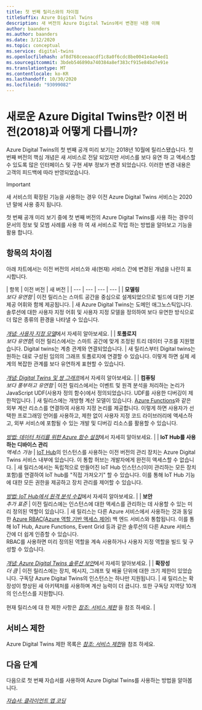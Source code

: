```yaml
---
title: 첫 번째 릴리스와의 차이점
titleSuffix: Azure Digital Twins
description: 새 버전의 Azure Digital Twins에서 변경된 내용 이해
author: baanders
ms.author: baanders
ms.date: 3/12/2020
ms.topic: conceptual
ms.service: digital-twins
ms.openlocfilehash: af8d768ceeaacdf1c8a0f6cdc8be0041e4ae4ed1
ms.sourcegitcommit: 3bdeb546890a740384a8ef383cf915e84bd7e91e
ms.translationtype: MT
ms.contentlocale: ko-KR
ms.lasthandoff: 10/30/2020
ms.locfileid: "93099082"
---
```

# <a name="what-is-the-new-azure-digital-twins-how-is-it-different-from-the-previous-version-2018"></a>새로운 Azure Digital Twins란? 이전 버전(2018)과 어떻게 다릅니까?

Azure Digital Twins의 첫 번째 공개 미리 보기는 2018년 10월에 릴리스됐습니다. 첫 번째 버전의 핵심 개념은 새 서비스로 전달 되었지만 서비스를 보다 유연 하 고 액세스할 수 있도록 많은 인터페이스 및 구현 세부 정보가 변경 되었습니다. 이러한 변경 내용은 고객의 피드백에 따라 반영되었습니다.

> [!IMPORTANT]
> 새 서비스의 확장된 기능을 사용하는 경우 이전 Azure Digital Twins 서비스는 2020년 말에 사용 중지 됩니다.

첫 번째 공개 미리 보기 중에 첫 번째 버전의 Azure Digital Twins를 사용 하는 경우이 문서의 정보 및 모범 사례를 사용 하 여 새 서비스로 작업 하는 방법을 알아보고 기능을 활용 합니다.

## <a name="differences-by-topic"></a>항목의 차이점

아래 차트에서는 이전 버전의 서비스와 새(현재) 서비스 간에 변경된 개념을 나란히 표시합니다.

| 항목 | 이전 버전 | 새 버전 |
| --- | --- | --- | --- |
| **모델링**<br>*보다 유연함* | 이전 릴리스는 스마트 공간을 중심으로 설계되었으므로 빌드에 대한 기본 제공 어휘와 함께 제공됩니다. | 새 Azure Digital Twins는 도메인 애그노스틱입니다. 솔루션에 대한 사용자 지정 어휘 및 사용자 지정 모델을 정의하여 보다 유연한 방식으로 더 많은 종류의 환경을 나타낼 수 있습니다.<br><br>[*개념: 사용자 지정 모델*](concepts-models.md)에서 자세히 알아보세요. |
| **토폴로지**<br>*보다 유연함*| 이전 릴리스에서는 스마트 공간에 맞게 조정된 트리 데이터 구조를 지원했습니다. Digital twins는 계층 관계와 연결되었습니다. | 새 릴리스부터 Digital twins는 원하는 대로 구성된 임의의 그래프 토폴로지에 연결할 수 있습니다. 이렇게 하면 실제 세계의 복잡한 관계를 보다 유연하게 표현할 수 있습니다.<br><br>[*개념: Digital Twins 및 쌍 그래프*](concepts-twins-graph.md)에서 자세히 알아보세요. |
| **컴퓨팅**<br>*보다 풍부하고 유연함* | 이전 릴리스에서는 이벤트 및 원격 분석을 처리하는 논리가 JavaScript UDF(사용자 정의 함수)에서 정의되었습니다. UDF를 사용한 디버깅이 제한적입니다. | 새 릴리스에는 개방형 계산 모델이 있습니다. [Azure Functions](../azure-functions/functions-overview.md)와 같은 외부 계산 리소스를 연결하여 사용자 지정 논리를 제공합니다. 이렇게 하면 사용자가 선택한 프로그래밍 언어를 사용하고, 제한 없이 사용자 지정 코드 라이브러리에 액세스하고, 외부 서비스에 포함될 수 있는 개발 및 디버깅 리소스를 활용할 수 있습니다.<br><br>[*방법: 데이터 처리를 위한 Azure 함수 설정*](how-to-create-azure-function.md)에서 자세히 알아보세요. |
| **IoT Hub를 사용하는 디바이스 관리**<br>*액세스 가능* | [IoT Hub](../iot-hub/about-iot-hub.md)의 인스턴스를 사용하는 이전 버전의 관리 장치는 Azure Digital Twins 서비스 내부에 있습니다. 이 통합 허브는 개발자에게 완전히 액세스할 수 없습니다. | 새 릴리스에서는 독립적으로 만들어진 IoT Hub 인스턴스(이미 관리하는 모든 장치 포함)를 연결하여 IoT hub를 "직접 가져오기" 할 수 있습니다. 이를 통해 IoT Hub 기능에 대한 모든 권한을 제공하고 장치 관리를 제어할 수 있습니다.<br><br>[*방법: IoT Hub에서 원격 분석 수집*](how-to-ingest-iot-hub-data.md)에서 자세히 알아보세요. |
| **보안**<br>*추가 표준* | 이전 릴리스에는 인스턴스에 대한 액세스를 관리하는 데 사용할 수 있는 미리 정의된 역할이 있습니다. | 새 릴리스는 다른 Azure 서비스에서 사용하는 것과 동일한 [Azure RBAC(Azure 역할 기반 액세스 제어)](../role-based-access-control/overview.md) 백 엔드 서비스와 통합됩니다. 이를 통해 IoT Hub, Azure Functions, Event Grid 등과 같은 솔루션의 다른 Azure 서비스 간에 더 쉽게 인증할 수 있습니다.<br>RBAC를 사용하면 미리 정의된 역할을 계속 사용하거나 사용자 지정 역할을 빌드 및 구성할 수 있습니다.<br><br>[*개념: Azure Digital Twins 솔루션 보안*](concepts-security.md)에서 자세히 알아보세요. |
| **확장성**<br>*더 큼* | 이전 릴리스에는 장치, 메시지, 그래프 및 배율 단위에 대한 크기 제한이 있었습니다. 구독당 Azure Digital Twins의 인스턴스는 하나만 지원됩니다.  | 새 릴리스는 확장성이 향상된 새 아키텍처를 사용하며 계산 능력이 더 큽니다. 또한 구독당 지역당 10개의 인스턴스를 지원합니다.<br><br>현재 릴리스에 대 한 제한 사항은 [*참조: 서비스 제한*](reference-service-limits.md) 을 참조 하세요. |

## <a name="service-limits"></a>서비스 제한

Azure Digital Twins 제한 목록은 [*참조: 서비스 제한*](reference-service-limits.md)을 참조 하세요.

## <a name="next-steps"></a>다음 단계

다음으로 첫 번째 자습서를 사용하여 Azure Digital Twins를 사용하는 방법을 알아봅니다.

[*자습서: 클라이언트 앱 코딩*](tutorial-code.md)